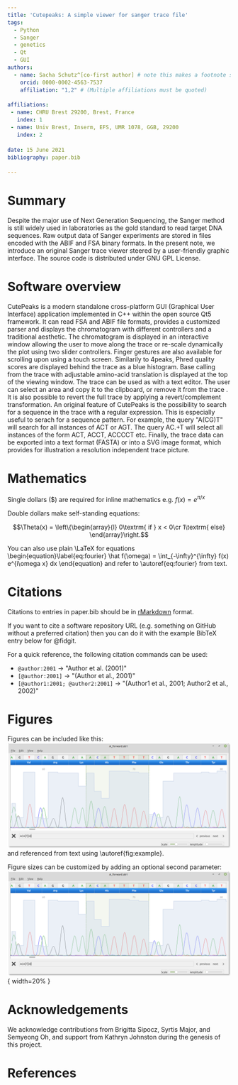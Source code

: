 ```yaml
---
title: 'Cutepeaks: A simple viewer for sanger trace file'
tags:
  - Python
  - Sanger
  - genetics
  - Qt
  - GUI
authors:
  - name: Sacha Schutz^[co-first author] # note this makes a footnote saying 'co-first author'
    orcid: 0000-0002-4563-7537
    affiliation: "1,2" # (Multiple affiliations must be quoted)

affiliations:
 - name: CHRU Brest 29200, Brest, France
   index: 1
 - name: Univ Brest, Inserm, EFS, UMR 1078, GGB, 29200
   index: 2

date: 15 June 2021
bibliography: paper.bib

---
```


# Summary

Despite the major use of Next Generation Sequencing, the Sanger method is still widely used in laboratories as the gold standard to read target DNA sequences. Raw output data of Sanger experiments are stored in files encoded with the ABIF and FSA binary formats. In the present note, we introduce an original Sanger trace viewer steered by a user-friendly graphic interface. The source code is distributed under GNU GPL License.

# Software overview
CutePeaks is a modern standalone cross-platform GUI (Graphical User Interface) application implemented in C++ within the open source Qt5 framework. It can read FSA and ABIF file formats, provides a customized parser and displays  the chromatogram with different controllers and a traditional aesthetic.
The chromatogram is displayed in an interactive window allowing the user to move along the trace or re-scale dynamically the plot using two slider controllers. Finger gestures are also available for scrolling upon using a touch screen.
Similarily to 4peaks, Phred quality scores are displayed behind the trace as a blue histogram. Base calling from the trace with adjustable amino-acid translation is displayed at the top of the viewing window.
The trace can be used as with a text editor. The user can select an area and copy it to the clipboard, or remove it from the trace . It is also possible to revert the full trace by applying a revert/complement transformation.
An original feature of CutePeaks is the possibility to search for a sequence in the trace with a regular expression. This is especially useful to serach for a sequence pattern.
For example, the query "A(CG)T" will search for all instances of ACT or AGT. The query AC.+T will select all instances of the form ACT, ACCT, ACCCCT etc.
Finally, the trace data can be exported into a text format (FASTA) or into a SVG image format, which provides for illustration a resolution independent trace picture.

# Mathematics

Single dollars ($) are required for inline mathematics e.g. $f(x) = e^{\pi/x}$

Double dollars make self-standing equations:

$$\Theta(x) = \left\{\begin{array}{l}
0\textrm{ if } x < 0\cr
1\textrm{ else}
\end{array}\right.$$

You can also use plain \LaTeX for equations
\begin{equation}\label{eq:fourier}
\hat f(\omega) = \int_{-\infty}^{\infty} f(x) e^{i\omega x} dx
\end{equation}
and refer to \autoref{eq:fourier} from text.

# Citations

Citations to entries in paper.bib should be in
[rMarkdown](http://rmarkdown.rstudio.com/authoring_bibliographies_and_citations.html)
format.

If you want to cite a software repository URL (e.g. something on GitHub without a preferred
citation) then you can do it with the example BibTeX entry below for @fidgit.

For a quick reference, the following citation commands can be used:
- `@author:2001`  ->  "Author et al. (2001)"
- `[@author:2001]` -> "(Author et al., 2001)"
- `[@author1:2001; @author2:2001]` -> "(Author1 et al., 2001; Author2 et al., 2002)"

# Figures

Figures can be included like this:
![Caption for example figure.\label{fig:example}](figure.png)
and referenced from text using \autoref{fig:example}.

Figure sizes can be customized by adding an optional second parameter:
![Caption for example figure.](figure.png){ width=20% }

# Acknowledgements

We acknowledge contributions from Brigitta Sipocz, Syrtis Major, and Semyeong
Oh, and support from Kathryn Johnston during the genesis of this project.

# References